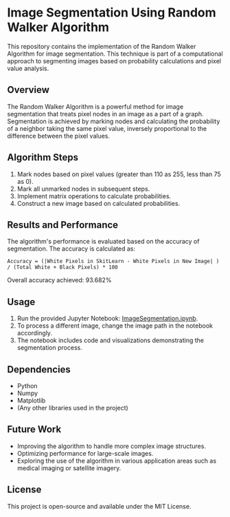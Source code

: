 # Image Segmentation Using Random Walker Algorithm

This repository contains the implementation of the Random Walker Algorithm for image segmentation. This technique is part of a computational approach to segmenting images based on probability calculations and pixel value analysis.

## Overview

The Random Walker Algorithm is a powerful method for image segmentation that treats pixel nodes in an image as a part of a graph. Segmentation is achieved by marking nodes and calculating the probability of a neighbor taking the same pixel value, inversely proportional to the difference between the pixel values.

## Algorithm Steps

1. Mark nodes based on pixel values (greater than 110 as 255, less than 75 as 0).
2. Mark all unmarked nodes in subsequent steps.
3. Implement matrix operations to calculate probabilities.
4. Construct a new image based on calculated probabilities.

## Results and Performance

The algorithm's performance is evaluated based on the accuracy of segmentation. The accuracy is calculated as:

`Accuracy = (|White Pixels in SkitLearn - White Pixels in New Image| ) / (Total White + Black Pixels) * 100`

Overall accuracy achieved: 93.682%

## Usage

1. Run the provided Jupyter Notebook: [ImageSegmentation.ipynb](https://github.com/ksheersagaragrawal/Image-Segmentation-using-Random-Walker-Algorithm/blob/main/ImageSegmentation.ipynb).
2. To process a different image, change the image path in the notebook accordingly.
3. The notebook includes code and visualizations demonstrating the segmentation process.

## Dependencies

- Python
- Numpy
- Matplotlib
- (Any other libraries used in the project)

## Future Work

- Improving the algorithm to handle more complex image structures.
- Optimizing performance for large-scale images.
- Exploring the use of the algorithm in various application areas such as medical imaging or satellite imagery.

## License
This project is open-source and available under the MIT License.

